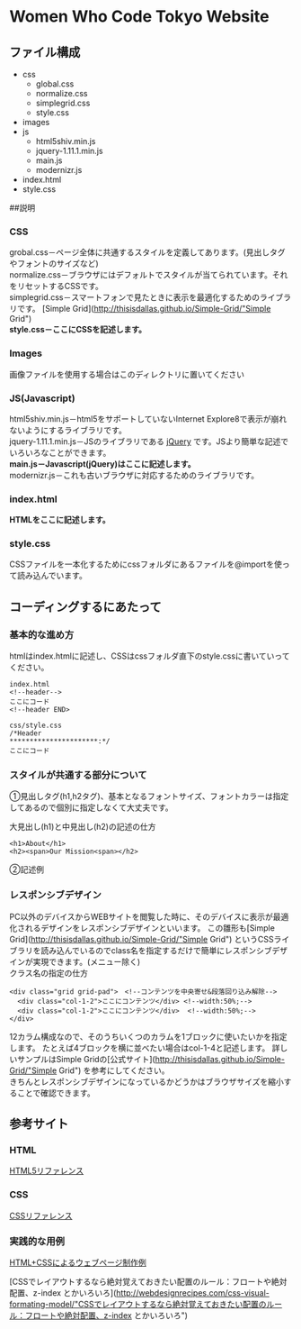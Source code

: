 Women Who Code Tokyo Website
=====================
## ファイル構成
* css
    * global.css
    * normalize.css
    * simplegrid.css
    * style.css
* images 
* js
    * html5shiv.min.js
    * jquery-1.11.1.min.js
    * main.js
    * modernizr.js
* index.html
* style.css

##説明

### CSS

grobal.css－ページ全体に共通するスタイルを定義してあります。(見出しタグやフォントのサイズなど)   
normalize.css－ブラウザにはデフォルトでスタイルが当てられています。それをリセットするCSSです。   
simplegrid.css－スマートフォンで見たときに表示を最適化するためのライブラリです。 [Simple Grid](http://thisisdallas.github.io/Simple-Grid/"Simple Grid")   
**style.css－ここにCSSを記述します。**  

###  Images
画像ファイルを使用する場合はこのディレクトリに置いてください
###  JS(Javascript)
html5shiv.min.js－html5をサポートしていないInternet Explore8で表示が崩れないようにするライブラリです。  
jquery-1.11.1.min.js－JSのライブラリである [jQuery](http://jquery.com/"jQuery") です。JSより簡単な記述でいろいろなことができます。  
**main.js－Javascript(jQuery)はここに記述します。**  
modernizr.js－これも古いブラウザに対応するためのライブラリです。

### index.html
**HTMLをここに記述します。**

### style.css
CSSファイルを一本化するためにcssフォルダにあるファイルを@importを使って読み込んでいます。

##  コーディングするにあたって
###  基本的な進め方
htmlはindex.htmlに記述し、CSSはcssフォルダ直下のstyle.cssに書いていってください。

    index.html
    <!--header-->
    ここにコード
    <!--header END>

    css/style.css
    /*Header
    **********************:*/
    ここにコード


###  スタイルが共通する部分について
①見出しタグ(h1,h2タグ)、基本となるフォントサイズ、フォントカラーは指定してあるので個別に指定しなくて大丈夫です。  

大見出し(h1)と中見出し(h2)の記述の仕方

    <h1>About</h1>
    <h2><span>Our Mission<span></h2>

②記述例


### レスポンシブデザイン
PC以外のデバイスからWEBサイトを閲覧した時に、そのデバイスに表示が最適化されるデザインをレスポンシブデザインといいます。
この雛形も[Simple Grid](http://thisisdallas.github.io/Simple-Grid/"Simple Grid") というCSSライブラリを読み込んでいるのでclass名を指定するだけで簡単にレスポンシブデザインが実現できます。(メニュー除く)　  
クラス名の指定の仕方

    <div class="grid grid-pad">　<!--コンテンツを中央寄せ&段落回り込み解除-->
	  <div class="col-1-2">ここにコンテンツ</div> <!--width:50%;-->
      <div class="col-1-2">ここにコンテンツ</div>  <!--width:50%;-->
    </div>
    


12カラム構成なので、そのうちいくつのカラムを1ブロックに使いたいかを指定します。
たとえば4ブロックを横に並べたい場合はcol-1-4と記述します。
詳しいサンプルはSimple Gridの[公式サイト](http://thisisdallas.github.io/Simple-Grid/"Simple Grid") を参考にしてください。   
きちんとレスポンシブデザインになっているかどうかはブラウザサイズを縮小することで確認できます。

## 参考サイト
###  HTML
[HTML5リファレンス](http://www.htmq.com/html5/"HTML5リファレンス") 　
### CSS
[CSSリファレンス](http://www.htmq.com/csskihon/001.shtml"CSSリファレンス")
### 実践的な用例
[HTML+CSSによるウェブページ制作例](http://www.htmq.com/csskihon/401.shtml"HTML+CSSによるウェブページ制作例")

[CSSでレイアウトするなら絶対覚えておきたい配置のルール：フロートや絶対配置、z-index とかいろいろ](http://webdesignrecipes.com/css-visual-formating-model/"CSSでレイアウトするなら絶対覚えておきたい配置のルール：フロートや絶対配置、z-index とかいろいろ")
